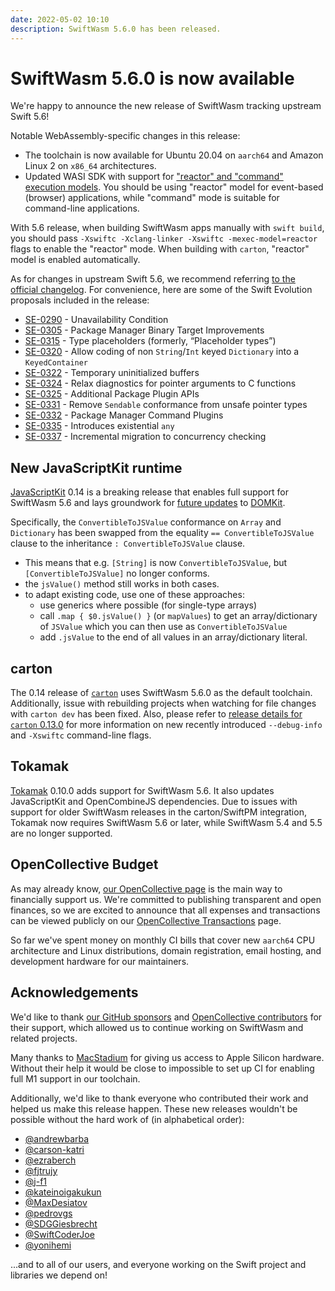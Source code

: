```yaml
---
date: 2022-05-02 10:10
description: SwiftWasm 5.6.0 has been released.
---
```


# SwiftWasm 5.6.0 is now available

We're happy to announce the new release of SwiftWasm tracking upstream Swift 5.6!

Notable WebAssembly-specific changes in this release:

- The toolchain is now available for Ubuntu 20.04 on `aarch64` and Amazon Linux 2 on `x86_64` architectures.
- Updated WASI SDK with support for ["reactor" and "command" execution
  models](https://github.com/WebAssembly/WASI/issues/13). You should be using "reactor" model for event-based (browser)
  applications, while "command" mode is suitable for command-line applications. 

With 5.6 release, when building SwiftWasm apps manually with `swift build`, you should
pass `-Xswiftc -Xclang-linker -Xswiftc -mexec-model=reactor` flags to enable the "reactor" mode. When building with `carton`,
"reactor" model is enabled automatically.

As for changes in upstream Swift 5.6, we recommend referring [to the official
changelog](https://github.com/apple/swift/blob/release/5.6/CHANGELOG.md#swift-56). For convenience, here are some of the Swift
Evolution proposals included in the release:

- [SE-0290](https://github.com/apple/swift-evolution/blob/main/proposals/0290-negative-availability.md) - Unavailability Condition
- [SE-0305](https://github.com/apple/swift-evolution/blob/main/proposals/0305-swiftpm-binary-target-improvements.md) - Package Manager Binary Target Improvements
- [SE-0315](https://github.com/apple/swift-evolution/blob/main/proposals/0315-placeholder-types.md) - Type placeholders (formerly, “Placeholder types”)
- [SE-0320](https://github.com/apple/swift-evolution/blob/main/proposals/0320-codingkeyrepresentable.md) - Allow coding of non `String`/`Int` keyed `Dictionary` into a `KeyedContainer`
- [SE-0322](https://github.com/apple/swift-evolution/blob/main/proposals/0322-temporary-buffers.md) - Temporary uninitialized buffers
- [SE-0324](https://github.com/apple/swift-evolution/blob/main/proposals/0324-c-lang-pointer-arg-conversion.md) - Relax diagnostics for pointer arguments to C functions
- [SE-0325](https://github.com/apple/swift-evolution/blob/main/proposals/0325-swiftpm-additional-plugin-apis.md) - Additional Package Plugin APIs
- [SE-0331](https://github.com/apple/swift-evolution/blob/main/proposals/0331-remove-sendable-from-unsafepointer.md) - Remove `Sendable` conformance from unsafe pointer types
- [SE-0332](https://github.com/apple/swift-evolution/blob/main/proposals/0332-swiftpm-command-plugins.md) - Package Manager Command Plugins
- [SE-0335](https://github.com/apple/swift-evolution/blob/main/proposals/0335-existential-any.md) - Introduces existential `any`
- [SE-0337](https://github.com/apple/swift-evolution/blob/main/proposals/0337-support-incremental-migration-to-concurrency-checking.md) - Incremental migration to concurrency checking

## New JavaScriptKit runtime

[JavaScriptKit](https://github.com/swiftwasm/JavaScriptKit) 0.14 is a breaking release that enables full support for SwiftWasm 5.6 and lays groundwork for [future
updates](https://github.com/swiftwasm/DOMKit/pull/10) to [DOMKit](https://github.com/swiftwasm/DOMKit/).

Specifically, the `ConvertibleToJSValue` conformance on `Array` and `Dictionary` has been swapped from the
equality `== ConvertibleToJSValue` clause to the inheritance `: ConvertibleToJSValue` clause.

- This means that e.g. `[String]` is now `ConvertibleToJSValue`, but `[ConvertibleToJSValue]` no longer conforms.
- the `jsValue()` method still works in both cases.
- to adapt existing code, use one of these approaches:
  - use generics where possible (for single-type arrays)
  - call `.map { $0.jsValue() }` (or `mapValues`) to get an array/dictionary of `JSValue` which you can then use as
    `ConvertibleToJSValue`
  - add `.jsValue` to the end of all values in an array/dictionary literal.

## carton

The 0.14 release of [`carton`](https://carton.dev) uses SwiftWasm 5.6.0 as the default toolchain. Additionally, issue with rebuilding projects
when watching for file changes with `carton dev` has been fixed. Also, please refer to [release details for `carton`
0.13.0](https://github.com/swiftwasm/carton/releases/tag/0.13.0) for more information on new recently
introduced `--debug-info` and `-Xswiftc` command-line flags.

## Tokamak

[Tokamak](https://tokamak.dev) 0.10.0 adds support for SwiftWasm 5.6. It also updates JavaScriptKit and OpenCombineJS
dependencies. Due to issues with support for older SwiftWasm releases in the carton/SwiftPM integration, Tokamak now
requires SwiftWasm 5.6 or later, while SwiftWasm 5.4 and 5.5 are no longer supported.

## OpenCollective Budget

As may already know, [our OpenCollective page](https://opencollective.com/swiftwasm) is the main way to financially
support us. We're committed to publishing transparent and open finances, so we are excited to announce that all
expenses and transactions can be viewed publicly on our [OpenCollective
Transactions](https://opencollective.com/swiftwasm/transactions) page.

So far we've spent money on monthly CI bills that cover new `aarch64` CPU architecture and Linux distributions, 
domain registration, email hosting, and development hardware for our maintainers.

## Acknowledgements

We'd like to thank [our GitHub sponsors](https://github.com/sponsors/swiftwasm) and [OpenCollective
contributors](https://opencollective.com/swiftwasm) for their support, which allowed us to continue working on SwiftWasm
and related projects.

Many thanks to [MacStadium](https://www.macstadium.com) for giving us access to Apple Silicon hardware.
Without their help it would be close to impossible to set up CI for enabling full M1 support in our toolchain.

Additionally, we'd like to thank everyone who contributed their work and helped us make this release
happen. These new releases wouldn't be possible without the hard work of (in alphabetical order):

- [@andrewbarba](https://github.com/andrewbarba)
- [@carson-katri](https://github.com/carson-katri)
- [@ezraberch](https://github.com/ezraberch)
- [@fjtrujy](https://github.com/fjtrujy)
- [@j-f1](https://github.com/j-f1)
- [@kateinoigakukun](https://github.com/kateinoigakukun)
- [@MaxDesiatov](https://github.com/MaxDesiatov)
- [@pedrovgs](https://github.com/pedrovgs)
- [@SDGGiesbrecht](https://github.com/SDGGiesbrecht)
- [@SwiftCoderJoe](https://github.com/SwiftCoderJoe)
- [@yonihemi](https://github.com/yonihemi/)

...and to all of our users, and everyone working on the Swift project and libraries we depend on!
